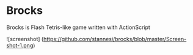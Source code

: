 # Brocks

Brocks is Flash Tetris-like game written with ActionScript

![screenshot] (https://github.com/stannesi/brocks/blob/master/Screen-shot-1.png)
